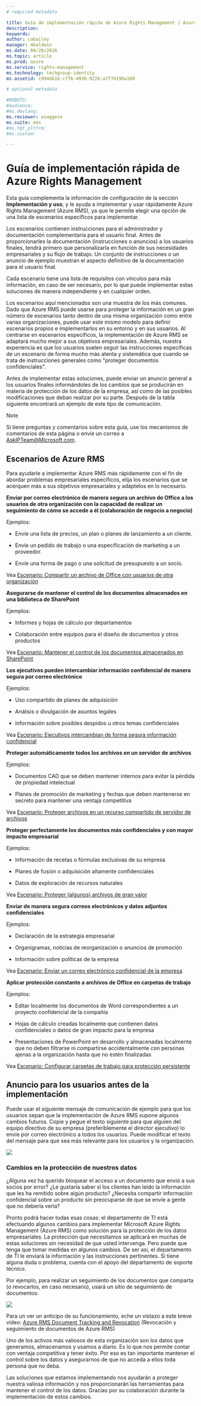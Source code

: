 ```yaml
---
# required metadata

title: Guía de implementación rápida de Azure Rights Management | Azure RMS
description:
keywords:
author: cabailey
manager: mbaldwin
ms.date: 04/28/2016
ms.topic: article
ms.prod: azure
ms.service: rights-management
ms.technology: techgroup-identity
ms.assetid: c994d616-cff6-4930-9228-a7f7d198a160

# optional metadata

#ROBOTS:
#audience:
#ms.devlang:
ms.reviewer: esaggese
ms.suite: ems
#ms.tgt_pltfrm:
#ms.custom:

---
```


# Guía de implementación rápida de Azure Rights Management
Esta guía complementa la información de configuración de la sección **Implementación y uso**, y le ayuda a implementar y usar rápidamente Azure Rights Management (Azure RMS), ya que le permite elegir una opción de una lista de escenarios específicos para implementar.

Los escenarios contienen instrucciones para el administrador y documentación complementaria para el usuario final. Antes de proporcionarles la documentación (instrucciones o anuncios) a los usuarios finales, tendrá primero que personalizarla en función de sus necesidades empresariales y su flujo de trabajo. Un conjunto de instrucciones o un anuncio de ejemplo muestran el aspecto definitivo de la documentación para el usuario final.

Cada escenario tiene una lista de requisitos con vínculos para más información, en caso de ser necesario, por lo que puede implementar estas soluciones de manera independiente y en cualquier orden.

Los escenarios aquí mencionados son una muestra de los más comunes. Dado que Azure RMS puede usarse para proteger la información en un gran número de escenarios tanto dentro de una misma organización como entre varias organizaciones, puede usar este mismo modelo para definir escenarios propios e implementarlos en su entorno y en sus usuarios. Al centrarse en escenarios específicos, la implementación de Azure RMS se adaptará mucho mejor a sus objetivos empresariales. Además, nuestra experiencia es que los usuarios suelen seguir las instrucciones específicas de un escenario de forma mucho más atenta y sistemática que cuando se trata de instrucciones generales como "proteger documentos confidenciales".

Antes de implementar estas soluciones, puede enviar un anuncio general a los usuarios finales informándoles de los cambios que se producirán en materia de protección de los datos de la empresa, así como de las posibles modificaciones que deban realizar por su parte. Después de la tabla siguiente encontrará un ejemplo de este tipo de comunicación.

> [!NOTE]
> Si tiene preguntas y comentarios sobre esta guía, use los mecanismos de comentarios de esta página o envíe un correo a [AskIPTeam@Microsoft.com](mailto:%20askipteam@microsoft.com?subject=Rapid%20Deployment%20Guide%20feedback).

## Escenarios de Azure RMS
Para ayudarle a implementar Azure RMS más rápidamente con el fin de abordar problemas empresariales específicos, elija los escenarios que se acerquen más a sus objetivos empresariales y adáptelos en lo necesario.



**Enviar por correo electrónico de manera segura un archivo de Office a los usuarios de otra organización con la capacidad de realizar un seguimiento de cómo se accede a él (colaboración de negocio a negocio)**

Ejemplos:

- Envíe una lista de precios, un plan o planes de lanzamiento a un cliente.

- Envíe un pedido de trabajo o una especificación de marketing a un proveedor.

- Envíe una forma de pago o una solicitud de presupuesto a un socio.

Vea [Escenario: Compartir un archivo de Office con usuarios de otra organización](scenario-share-office-file-externally.md)

**Asegurarse de mantener el control de los documentos almacenados en una biblioteca de SharePoint**

Ejemplos:

- Informes y hojas de cálculo por departamentos

- Colaboración entre equipos para el diseño de documentos y otros productos

Vea [Escenario: Mantener el control de los documentos almacenados en SharePoint](scenario-sharepoint.md)

**Los ejecutivos pueden intercambiar información confidencial de manera segura por correo electrónico**

Ejemplos:

- Uso compartido de planes de adquisición

- Análisis o divulgación de asuntos legales

- Información sobre posibles despidos u otros temas confidenciales

Vea [Escenario: Ejecutivos intercambian de forma segura información confidencial](scenario-executives-email.md)

**Proteger automáticamente todos los archivos en un servidor de archivos**

Ejemplos:

- Documentos CAD que se deben mantener internos para evitar la pérdida de propiedad intelectual

- Planes de promoción de marketing y fechas que deben mantenerse en secreto para mantener una ventaja competitiva

Vea [Escenario: Proteger archivos en un recurso compartido de servidor de archivos](scenario-fci.md)

**Proteger perfectamente los documentos más confidenciales y con mayor impacto empresarial**

Ejemplos:

- Información de recetas o fórmulas exclusivas de su empresa

- Planes de fusión o adquisición altamente confidenciales

- Datos de exploración de recursos naturales

Vea [Escenario: Proteger &#40;algunos&#41; archivos de gran valor](scenario-secure-most-valuable-files.md)

**Enviar de manera segura correos electrónicos y datos adjuntos confidenciales**

Ejemplos:

- Declaración de la estrategia empresarial

- Organigramas, noticias de reorganización o anuncios de promoción

- Información sobre políticas de la empresa

Vea [Escenario: Enviar un correo electrónico confidencial de la empresa](scenario-company-confidential-email.md)

**Aplicar protección constante a archivos de Office en carpetas de trabajo**

Ejemplos:

- Editar localmente los documentos de Word correspondientes a un proyecto confidencial de la compañía

- Hojas de cálculo creadas localmente que contienen datos confidenciales o datos de gran impacto para la empresa

- Presentaciones de PowerPoint en desarrollo y almacenadas localmente que no deben filtrarse ni compartirse accidentalmente con personas ajenas a la organización hasta que no estén finalizadas

Vea [Escenario: Configurar carpetas de trabajo para protección persistente](scenario-work-folders.md)




## Anuncio para los usuarios antes de la implementación
Puede usar el siguiente mensaje de comunicación de ejemplo para que los usuarios sepan que la implementación de Azure RMS supone algunos cambios futuros. Copie y pegue el texto siguiente para que alguien del equipo directivo de su empresa (preferiblemente el director ejecutivo) lo envíe por correo electrónico a todos los usuarios. Puede modificar el texto del mensaje para que sea más relevante para los usuarios y la organización.

![](../media/AzRMS_ExampleBanner.png)

### Cambios en la protección de nuestros datos
¿Alguna vez ha querido bloquear el acceso a un documento que envió a sus socios por error? ¿Le gustaría saber si los clientes han leído la información que les ha remitido sobre algún producto? ¿Necesita compartir información confidencial sobre un producto sin preocuparse de que se envíe a gente que no debería verla?

Pronto podrá hacer todas esas cosas: el departamento de TI está efectuando algunos cambios para implementar Microsoft Azure Rights Management (Azure RMS) como solución para la protección de los datos empresariales. La protección que necesitamos se aplicará en muchas de estas soluciones sin necesidad de que usted intervenga. Pero puede que tenga que tomar medidas en algunos cambios. De ser así, el departamento de TI le enviará la información y las instrucciones pertinentes. Si tiene alguna duda o problema, cuenta con el apoyo del departamento de soporte técnico.

Por ejemplo, para realizar un seguimiento de los documentos que comparta (o revocarlos, en caso necesario), usará un sitio de seguimiento de documentos:

![](../media/AzRMS_Tutorial_5_Screenshots.png)

Para un ver un anticipo de su funcionamiento, eche un vistazo a este breve vídeo: [Azure RMS Document Tracking and Revocation](https://channel9.msdn.com/Series/Information-Protection/Azure-RMS-Document-Tracking-and-Revocation) (Revocación y seguimiento de documentos de Azure RMS)

Uno de los activos más valiosos de esta organización son los datos que generamos, almacenamos y usamos a diario. Es lo que nos permite contar con ventaja competitiva y tener éxito. Por eso es tan importante mantener el control sobre los datos y asegurarnos de que no acceda a ellos toda persona que no deba.

Las soluciones que estamos implementando nos ayudarán a proteger nuestra valiosa información y nos proporcionarán las herramientas para mantener el control de los datos. Gracias por su colaboración durante la implementación de estos cambios.



<!--HONumber=Apr16_HO3-->



